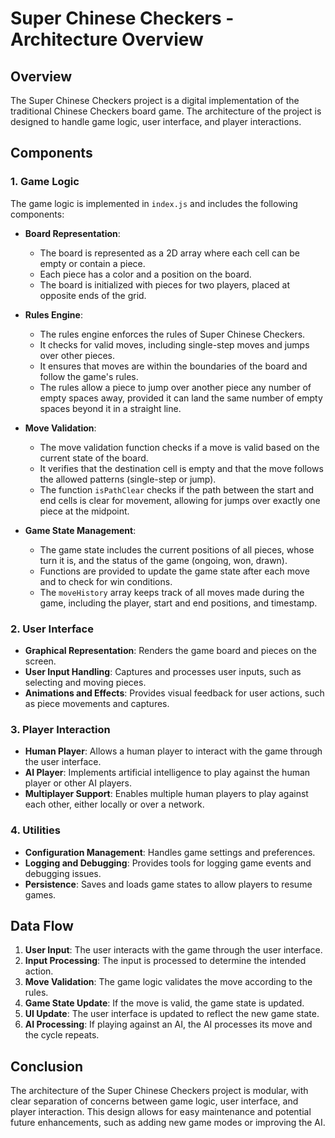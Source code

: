 # Super Chinese Checkers - Architecture Overview

## Overview
The Super Chinese Checkers project is a digital implementation of the traditional Chinese Checkers board game. The architecture of the project is designed to handle game logic, user interface, and player interactions.

## Components

### 1. Game Logic
The game logic is implemented in `index.js` and includes the following components:

- **Board Representation**: 
  - The board is represented as a 2D array where each cell can be empty or contain a piece.
  - Each piece has a color and a position on the board.
  - The board is initialized with pieces for two players, placed at opposite ends of the grid.

- **Rules Engine**:
  - The rules engine enforces the rules of Super Chinese Checkers.
  - It checks for valid moves, including single-step moves and jumps over other pieces.
  - It ensures that moves are within the boundaries of the board and follow the game's rules.
  - The rules allow a piece to jump over another piece any number of empty spaces away, provided it can land the same number of empty spaces beyond it in a straight line.

- **Move Validation**:
  - The move validation function checks if a move is valid based on the current state of the board.
  - It verifies that the destination cell is empty and that the move follows the allowed patterns (single-step or jump).
  - The function `isPathClear` checks if the path between the start and end cells is clear for movement, allowing for jumps over exactly one piece at the midpoint.

- **Game State Management**:
  - The game state includes the current positions of all pieces, whose turn it is, and the status of the game (ongoing, won, drawn).
  - Functions are provided to update the game state after each move and to check for win conditions.
  - The `moveHistory` array keeps track of all moves made during the game, including the player, start and end positions, and timestamp.

### 2. User Interface
- **Graphical Representation**: Renders the game board and pieces on the screen.
- **User Input Handling**: Captures and processes user inputs, such as selecting and moving pieces.
- **Animations and Effects**: Provides visual feedback for user actions, such as piece movements and captures.

### 3. Player Interaction
- **Human Player**: Allows a human player to interact with the game through the user interface.
- **AI Player**: Implements artificial intelligence to play against the human player or other AI players.
- **Multiplayer Support**: Enables multiple human players to play against each other, either locally or over a network.

### 4. Utilities
- **Configuration Management**: Handles game settings and preferences.
- **Logging and Debugging**: Provides tools for logging game events and debugging issues.
- **Persistence**: Saves and loads game states to allow players to resume games.

## Data Flow
1. **User Input**: The user interacts with the game through the user interface.
2. **Input Processing**: The input is processed to determine the intended action.
3. **Move Validation**: The game logic validates the move according to the rules.
4. **Game State Update**: If the move is valid, the game state is updated.
5. **UI Update**: The user interface is updated to reflect the new game state.
6. **AI Processing**: If playing against an AI, the AI processes its move and the cycle repeats.

## Conclusion
The architecture of the Super Chinese Checkers project is modular, with clear separation of concerns between game logic, user interface, and player interaction. This design allows for easy maintenance and potential future enhancements, such as adding new game modes or improving the AI.